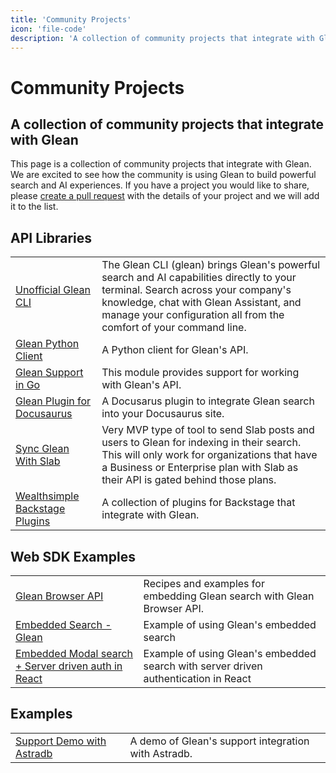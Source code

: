 ```yaml
---
title: 'Community Projects'
icon: 'file-code'
description: 'A collection of community projects that integrate with Glean'
---
```

# Community Projects

## A collection of community projects that integrate with Glean

This page is a collection of community projects that integrate with Glean. We are excited to see how the community is using Glean to build powerful search and AI experiences. If you have a project you would like to share, please [create a pull request](https://github.com/gleanwork/glean-developer-site/pulls) with the details of your project and we will add it to the list.

## API Libraries

|                                                                                                 |                                                                                                                                                                                                                                                 |
| ----------------------------------------------------------------------------------------------- | ----------------------------------------------------------------------------------------------------------------------------------------------------------------------------------------------------------------------------------------------- |
| [Unofficial Glean CLI](https://github.com/scalvert/glean-cli)                                   | The Glean CLI (glean) brings Glean's powerful search and AI capabilities directly to your terminal. Search across your company's knowledge, chat with Glean Assistant, and manage your configuration all from the comfort of your command line. |
| [Glean Python Client](https://github.com/piyushp0/glean-python-client)                          | A Python client for Glean's API.                                                                                                                                                                                                                |
| [Glean Support in Go](https://github.com/cloudengio/glean)                                      | This module provides support for working with Glean's API.                                                                                                                                                                                      |
| [Glean Plugin for Docusaurus](https://github.com/scalvert/docusaurus-plugin-search-glean)       | A Docusarus plugin to integrate Glean search into your Docusaurus site.                                                                                                                                                                         |
| [Sync Glean With Slab](https://github.com/Iterable/sync-glean-with-slab)                        | Very MVP type of tool to send Slab posts and users to Glean for indexing in their search. This will only work for organizations that have a Business or Enterprise plan with Slab as their API is gated behind those plans.                     |
| [Wealthsimple Backstage Plugins](https://github.com/beejiujitsu/wealthsimple-backstage-plugins) | A collection of plugins for Backstage that integrate with Glean.                                                                                                                                                                                |

## Web SDK Examples

|                                                                                                            |                                                                                     |
| ---------------------------------------------------------------------------------------------------------- | ----------------------------------------------------------------------------------- |
| [Glean Browser API](https://github.com/askscio/glean-browser-api)                                          | Recipes and examples for embedding Glean search with Glean Browser API.             |
| [Embedded Search - Glean](https://codepen.io/vsglean/pen/LYMmvbm?editors=1010)                             | Example of using Glean's embedded search                                            |
| [Embedded Modal search + Server driven auth in React](https://codepen.io/vsglean/pen/vYvjwby?editors=1010) | Example of using Glean's embedded search with server driven authentication in React |

## Examples

|                                                                                            |                                                     |
| ------------------------------------------------------------------------------------------ | --------------------------------------------------- |
| [Support Demo with Astradb](https://github.com/yassermohamed81/support-demo-astradb-glean) | A demo of Glean's support integration with Astradb. |
